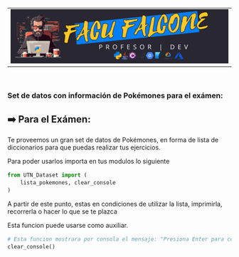 <table>
    <tr>
        <td align='center'>
            <img alt="Logo UTN Large" src="https://github.com/caidevOficial/Logos/blob/master/Personales/Logo_Developer.png?raw=true" href="https://www.utnfravirtual.org.ar/" width="750px"/>
        </td>
    </tr>
</table></br>

### Set de datos con informaci&oacute;n de Pok&eacute;mones para el ex&aacute;men:


## ➡️ Para el Ex&aacute;men:

Te proveemos un gran set de datos de Pok&eacute;mones, en forma de lista de diccionarios para que puedas realizar tus ejercicios.

Para poder usarlos importa en tus modulos lo siguiente

```py
from UTN_Dataset import (
    lista_pokemones, clear_console
)
```

A partir de este punto, estas en condiciones de utilizar la lista, imprimirla, recorrerla o hacer lo que se te plazca


Esta funcion puede usarse como auxiliar.

```py
# Esta funcion mostrara por consola el mensaje: "Presiona Enter para continuar...", al presionarla limpiara tu consola sin importar si tu SO es Windows o UNIX
clear_console()
```
